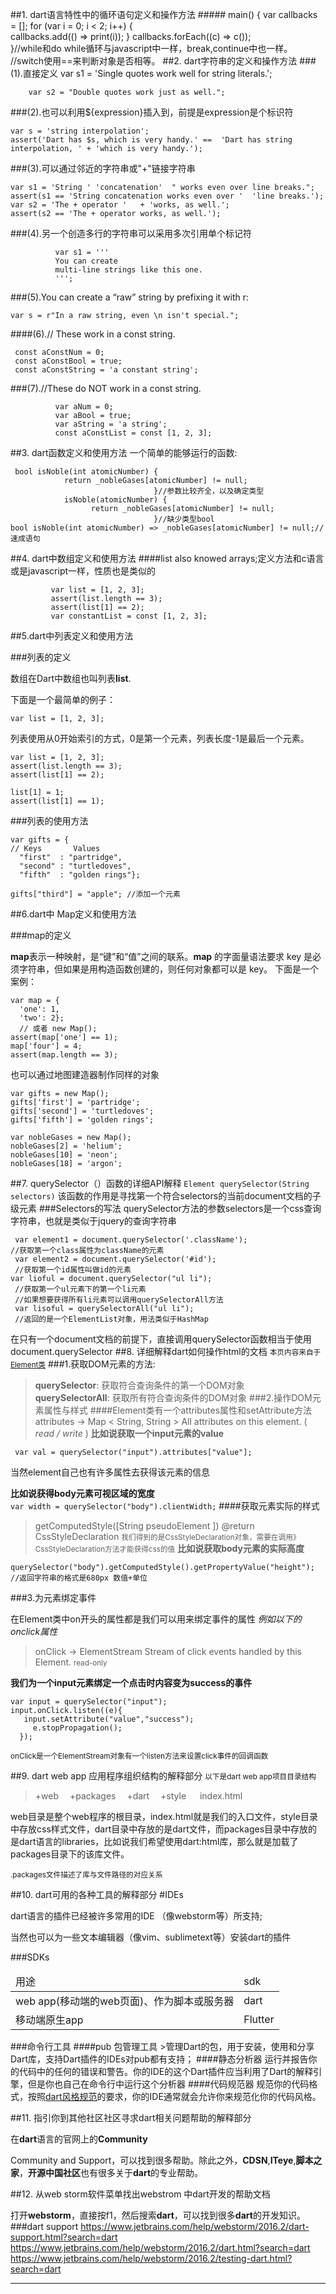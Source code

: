 ##1. dart语言特性中的循环语句定义和操作方法     #####
       main() {  var callbacks = []; 
                  for (var i = 0; i < 2; i++) {  
                         callbacks.add(() => print(i)); 
                         }
                   callbacks.forEach((c) => c());  
                }//while和do while循环与javascript中一样，break,continue中也一样。
                  //switch使用==来判断对象是否相等。
##2. dart字符串的定义和操作方法
###(1).直接定义  var s1 = 'Single quotes work well for string literals.';
```
    var s2 = "Double quotes work just as well.";
```
###(2).也可以利用${expression}插入到，前提是expression是个标识符
```
var s = 'string interpolation';
assert('Dart has $s, which is very handy.' ==  'Dart has string interpolation, ' + 'which is very handy.');
```
###(3).可以通过邻近的字符串或"+"链接字符串  
```
var s1 = 'String ' 'concatenation'  " works even over line breaks.";
assert(s1 == 'String concatenation works even over '  'line breaks.');
var s2 = 'The + operator '   + 'works, as well.';
assert(s2 == 'The + operator works, as well.');
```
###(4).另一个创造多行的字符串可以采用多次引用单个标记符
```
          var s1 = '''
          You can create
          multi-line strings like this one.
          ''';
```
###(5).You can create a “raw” string by prefixing it with r:
```
var s = r"In a raw string, even \n isn't special.";
```
####(6).// These work in a const string.
```
 const aConstNum = 0;
 const aConstBool = true;
 const aConstString = 'a constant string';
```
###(7).//These do NOT work in a const string.
```
          var aNum = 0;
          var aBool = true;
          var aString = 'a string';
          const aConstList = const [1, 2, 3];
```
##3. dart函数定义和使用方法
一个简单的能够运行的函数:
```
 bool isNoble(int atomicNumber) {
            return _nobleGases[atomicNumber] != null;
                                }//参数比较齐全，以及确定类型
            isNoble(atomicNumber) {
                  return _nobleGases[atomicNumber] != null;
                                }//缺少类型bool
bool isNoble(int atomicNumber) => _nobleGases[atomicNumber] != null;//速成语句
```            
##4. dart中数组定义和使用方法
####list also knowed arrays;定义方法和c语言或是javascript一样，性质也是类似的
```        
         var list = [1, 2, 3];
         assert(list.length == 3);
         assert(list[1] == 2);
         var constantList = const [1, 2, 3];
```
##5.dart中列表定义和使用方法

###列表的定义

数组在Dart中数组也叫列表**list**.

下面是一个最简单的例子：
```
var list = [1, 2, 3];
```
列表使用从0开始索引的方式，0是第一个元素，列表长度-1是最后一个元素。
```
var list = [1, 2, 3];
assert(list.length == 3);
assert(list[1] == 2);

list[1] = 1;
assert(list[1] == 1);
```
###列表的使用方法
```
var gifts = {                      
// Keys       Values
  "first"  : "partridge",
  "second" : "turtledoves",
  "fifth"  : "golden rings"};

gifts["third"] = "apple"; //添加一个元素
```

##6.dart中 Map定义和使用方法

###map的定义

**map**表示一种映射，是“键”和“值”之间的联系。**map** 的字面量语法要求 key 是必须字符串，但如果是用构造函数创建的，则任何对象都可以是 key。
下面是一个案例：
```
var map = {
  'one': 1,
  'two': 2}; 
  // 或者 new Map(); 
assert(map['one'] == 1);
map['four'] = 4;
assert(map.length == 3);
```
也可以通过地图建造器制作同样的对象
```
var gifts = new Map();
gifts['first'] = 'partridge';
gifts['second'] = 'turtledoves';
gifts['fifth'] = 'golden rings';

var nobleGases = new Map();
nobleGases[2] = 'helium';
nobleGases[10] = 'neon';
nobleGases[18] = 'argon';
```
##7. querySelector（）函数的详细API解释
 ``` Element querySelector(String selectors) ```
 该函数的作用是寻找第一个符合selectors的当前document文档的子级元素
###Selectors的写法
 querySelector方法的参数selectors是一个css查询字符串，也就是类似于jquery的查询字符串
``` 
 var element1 = document.querySelector('.className');
//获取第一个class属性为className的元素
 var element2 = document.querySelector('#id'); 
 //获取第一个id属性叫做id的元素
var lioful = document.querySelector("ul li");
 //获取第一个ul元素下的第一个li元素
 //如果想要获得所有li元素可以调用querySelectorAll方法
 var lisoful = querySelectorAll("ul li");
 //返回的是一个ElementList对象，用法类似于HashMap
```
 在只有一个document文档的前提下，直接调用querySelector函数相当于使用document.querySelector
##8. 详细解释dart如何操作html的文档
<small>本页内容来自于<a href="https://api.dartlang.org/stable/1.19.1/dart-html/Element-class.html">Element类</a></small>
###1.获取DOM元素的方法:
 >__querySelector__: 获取符合查询条件的第一个DOM对象<br />
>__querySelectorAll__: 获取所有符合查询条件的DOM对象
###2.操作DOM元素属性与样式
####Element类有一个attributes属性和setAttribute方法
 >attributes → Map < String,  String \>
>All attributes on this element.   \( *read / write* \)
**比如说获取一个input元素的value** <br />
```
 var val = querySelector("input").attributes["value"];
```
当然element自己也有许多属性去获得该元素的信息

**比如说获得body元素可视区域的宽度** <br />
```var width = querySelector("body").clientWidth;```
####获取元素实际的样式
 >getComputedStyle([String pseudoElement ]) 
 @return CssStyleDeclaration
 <small>我们得到的是CssStyleDeclaration对象，需要在调用》CssStyleDeclaration方法才能获得css的值</small>
**比如说获取body元素的实际高度**
``` 
querySelector("body").getComputedStyle().getPropertyValue("height");
//返回字符串的格式是680px 数值+单位 
```
###3.为元素绑定事件

在Element类中on开头的属性都是我们可以用来绑定事件的属性
*例如以下的onclick属性*
>onClick → ElementStream<MouseEvent>
>Stream of click events handled by this Element.
<small>read-only</small>

**我们为一个input元素绑定一个点击时内容变为success的事件**

``` 
var input = querySelector("input");
input.onClick.listen((e){
   input.setAttribute("value","success");
     e.stopPropagation();
  }); 
```
 
<small>onClick是一个ElementStream对象有一个listen方法来设置click事件的回调函数</small>

##9. dart web app 应用程序组织结构的解释部分
 <small>以下是dart web app项目目录结构</small>
 >+web
 &emsp;+packages 
 &emsp;+dart
 &emsp;+style
 &emsp; index.html

<p>web目录是整个web程序的根目录，index.html就是我们的入口文件，style目录中存放css样式文件，dart目录中存放的是dart文件，而packages目录中存放的是dart语言的libraries，比如说我们希望使用dart:html库，那么就是加载了packages目录下的该库文件。</p>
 <small>.packages文件描述了库与文件路径的对应关系</small>
 
##10. dart可用的各种工具的解释部分
 #IDEs
 <p>dart语言的插件已经被许多常用的IDE （像webstorm等）所支持; </p>
 <p>当然也可以为一些文本编辑器（像vim、sublimetext等）安装dart的插件</p>
###SDKs
<table>
<thead><tr><td>用途</td><td>sdk</td></tr></thead>
<tbody><tr>
<td>web app(移动端的web页面)、作为脚本或服务器</td>
<td>dart</td>
</tr><tr>
<td>移动端原生app</td>
<td>Flutter</td>
</tr></tbody>
</table>
###命令行工具
####pub 包管理工具
 >管理Dart的包，用于安装，使用和分享Dart库，支持Dart插件的IDEs对pub都有支持；
####静态分析器
 运行并报告你的代码中的任何的错误和警告。你的IDE的这个Dart插件应当利用了Dart的解释引擎，但是你也自己在命令行中运行这个分析器
####代码规范器
 规范你的代码格式，按照<a href="https://www.dartlang.org/guides/language/effective-dart/style">dart风格规范</a>的要求，你的IDE通常就会允许你来规范化你的代码风格。
 
##11. 指引你到其他社区社区寻求dart相关问题帮助的解释部分

在**dart**语言的官网上的**Community** 

Community and Support，可以找到很多帮助。除此之外，**CDSN**,**ITeye**,**脚本之家**，**开源中国社区**也有很多关于**dart**的专业帮助。

##12. 从web storm软件菜单找出webstrom 中dart开发的帮助文档

打开**webstorm**，直接按f1，然后搜索**dart**，可以找到很多**dart**的开发知识。
###dart support
https://www.jetbrains.com/help/webstorm/2016.2/dart-support.html?search=dart
https://www.jetbrains.com/help/webstorm/2016.2/dart.html?search=dart
https://www.jetbrains.com/help/webstorm/2016.2/testing-dart.html?search=dart


----------
